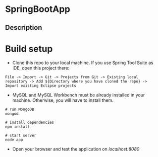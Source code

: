 # SpringBootApp

## Description

# Build setup

- Clone this repo to your local machine. If you use Spring Tool Suite as IDE, open this project there:

```
File -> Import -> Git -> Projects from Git -> Existing local repository -> Add ${Directory where you have cloned the repo} -> Import existing Eclipse projects
```
- MySQL and MySQL Workbench must be already installed in your machine. Otherwise, you will have to install them.
```
# run MongoDB
mongod

# install dependencies
npm install

# start server 
node app
```

- Open your browser and test the application on *localhost:8080*

